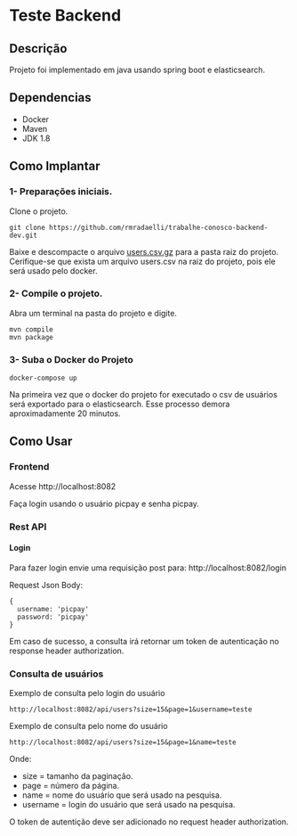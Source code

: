 # Teste Backend

## Descrição
Projeto foi implementado em java usando spring boot e elasticsearch.

## Dependencias
- Docker
- Maven
- JDK 1.8

## Como Implantar

### 1- Preparações iniciais.
Clone o projeto.
```
git clone https://github.com/rmradaelli/trabalhe-conosco-backend-dev.git
```
Baixe e descompacte o arquivo [users.csv.gz](https://s3.amazonaws.com/careers-picpay/users.csv.gz) para a pasta raiz do projeto.
Cerifique-se que exista um arquivo users.csv na raiz do projeto, pois ele será usado pelo docker.

### 2- Compile o projeto.
Abra um terminal na pasta do projeto e digite.
```
mvn compile
mvn package
```

### 3- Suba o Docker do Projeto

```
docker-compose up
```

Na primeira vez que o docker do projeto for executado o csv de usuários será exportado para o elasticsearch.
Esse processo demora aproximadamente 20 minutos.

## Como Usar

### Frontend
Acesse http://localhost:8082

Faça login usando o usuário picpay e senha picpay.

### Rest API

#### Login
Para fazer login envie uma requisição post para:
http://localhost:8082/login

Request Json Body:
```
{
  username: 'picpay'
  password: 'picpay'
}
```

Em caso de sucesso, a consulta irá retornar um token de autenticação no response header authorization.

### Consulta de usuários
Exemplo de consulta pelo login do usuário
```
http://localhost:8082/api/users?size=15&page=1&username=teste
```

Exemplo de consulta pelo nome do usuário
```
http://localhost:8082/api/users?size=15&page=1&name=teste
```
Onde:
- size = tamanho da paginação.
- page = número da página.
- name = nome do usuário que será usado na pesquisa.
- username = login do usuário que será usado na pesquisa.

O token de autentição deve ser adicionado no request header authorization.
